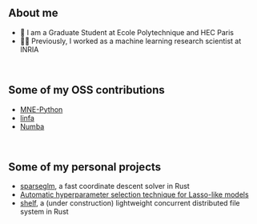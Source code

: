 ## About me
- :school: I am a Graduate Student at Ecole Polytechnique and HEC Paris
- :technologist: Previously, I worked as a machine learning research scientist at INRIA

<br>

## Some of my OSS contributions
- [MNE-Python](https://github.com/mne-tools/mne-python)
- [linfa](https://github.com/rust-ml/linfa)
- [Numba](https://github.com/numba/numba)

<br>

## Some of my personal projects
- [sparseglm](https://github.com/PABannier/sparseglm), a fast coordinate descent solver in Rust
- [Automatic hyperparameter selection technique for Lasso-like models](https://github.com/PABannier/automatic_hp_selection_for_meg)
- [shelf](https://github.com/PABannier/shelf), a (under construction) lightweight concurrent distributed file system in Rust
